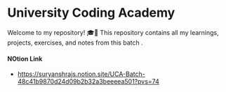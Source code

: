 # University Coding Academy 

Welcome to my repository! 🎓🚀 This repository contains all my learnings, projects, exercises, and notes from this batch .


#### NOtion Link
- https://suryanshrajs.notion.site/UCA-Batch-48c41b9870d24d09b2b32a3beeeea501?pvs=74